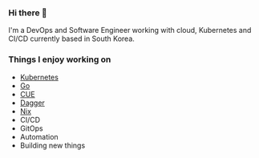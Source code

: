### Hi there 👋

I'm a DevOps and Software Engineer working with cloud, Kubernetes and CI/CD currently based in South Korea.

### Things I enjoy working on

- [Kubernetes](https://kubernetes.io/)
- [Go](https://go.dev/)
- [CUE](https://github.com/cue-lang/cue)
- [Dagger](https://github.com/dagger/dagger)
- [Nix](https://nixos.org/)
- CI/CD
- GitOps
- Automation
- Building new things

<!--
**berryp/berryp** is a ✨ _special_ ✨ repository because its `README.md` (this file) appears on your GitHub profile.

Here are some ideas to get you started:

- 🔭 I’m currently working on ...
- 🌱 I’m currently learning ...
- 👯 I’m looking to collaborate on ...
- 🤔 I’m looking for help with ...
- 💬 Ask me about ...
- 📫 How to reach me: ...
- 😄 Pronouns: ...
- ⚡ Fun fact: ...
-->
